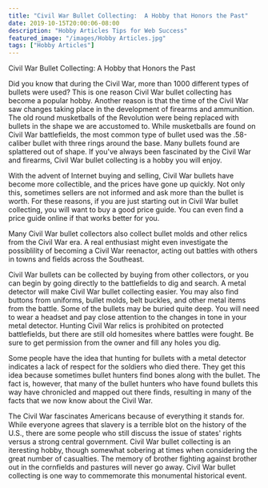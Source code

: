 ```yaml
---
title: "Civil War Bullet Collecting:  A Hobby that Honors the Past"
date: 2019-10-15T20:00:06-08:00
description: "Hobby Articles Tips for Web Success"
featured_image: "/images/Hobby Articles.jpg"
tags: ["Hobby Articles"]
---
```


Civil War Bullet Collecting:  A Hobby that Honors the Past

Did you know that during the Civil War, more than 1000 different types of bullets were used?  This is one reason Civil War bullet collecting has become a popular hobby.  Another reason is that the time of the Civil War saw changes taking place in the development of firearms and ammunition.  The old round musketballs of the Revolution were being replaced with bullets in the shape we are accustomed to.  While musketballs are found on Civil War battlefields, the most common type of bullet used was the .58-caliber bullet with three rings around the base.  Many bullets found are splattered out of shape.  If you've always been fascinated by the Civil War and firearms, Civil War bullet collecting is a hobby you will enjoy.

With the advent of Internet buying and selling, Civil War bullets have become more collectible, and the prices have gone up quickly.  Not only this, sometimes sellers are not informed and ask more than the bullet is worth.  For these reasons, if you are just starting out in Civil War bullet collecting, you will want to buy a good price guide.  You can even find a price guide online if that works better for you.

Many Civil War bullet collectors also collect bullet molds and other relics from the Civil War era.  A real enthusiast might even investigate the possiblility of becoming a Civil War reenactor, acting out battles with others in towns and fields across the Southeast.

Civil War bullets can be collected by buying from other collectors, or you can begin by going directly to the battlefields to dig and search.  A metal detector will make Civil War bullet collecting easier.  You may also find buttons from uniforms, bullet molds, belt buckles, and other metal items from the battle.  Some of the bullets may be buried quite deep.  You will need to wear a headset and pay close attention to the changes in tone in your metal detector.  Hunting Civil War relics is prohibited on protected battlefields, but there are still old homesites where battles were fought.  Be sure to get permission from the owner and fill any holes you dig.

Some people have the idea that hunting for bullets with a metal detector indicates a lack of respect for the soldiers who died there.  They get this idea because sometimes bullet hunters find bones along with the bullet.  The fact is, however, that many of the bullet hunters who have found bullets this way have chronicled and mapped out there finds, resulting in many of the facts that we now know about the Civil War.

The Civil War fascinates Americans because of everything it stands for.  While everyone agrees that slavery is a terrible blot on the history of the U.S., there are some people who still discuss the issue of states' rights versus a strong central government.  Civil War bullet collecting is an iteresting hobby, though somewhat sobering at times when considering the great number of casualties.  The memory of brother fighting against brother out in the cornfields and pastures will never go away.  Civil War bullet collecting is one way to commemorate this monumental historical event.
